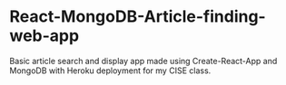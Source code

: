 # React-MongoDB-Article-finding-web-app
Basic article search and display app made using Create-React-App and MongoDB with Heroku deployment for my CISE class.

